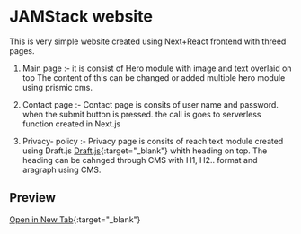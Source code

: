 # JAMStack website

This is very simple website created using Next+React frontend with threed pages.
1. Main page :- it is consist of Hero module with image and text overlaid on top
  The content of this can be changed or added multiple hero module using prismic cms.

2. Contact page :- Contact page is consits of user name and password. when the submit
  button is pressed. the call is goes to serverless function created in Next.js

3. Privacy- policy :- Privacy page is consits of reach text module created using Draft.js [Draft.js](https://draftjs.org/){:target="_blank"} whith heading on top.
The heading can be cahnged through CMS with H1, H2.. format and aragraph using CMS.
## Preview

[Open in New Tab](https://jamstack-frontend-green.vercel.app){:target="_blank"}

